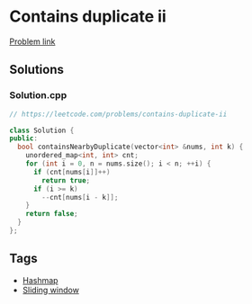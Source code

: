 # Contains duplicate ii

[Problem link](https://leetcode.com/problems/contains-duplicate-ii)

## Solutions


### Solution.cpp
```cpp
// https://leetcode.com/problems/contains-duplicate-ii

class Solution {
public:
  bool containsNearbyDuplicate(vector<int> &nums, int k) {
    unordered_map<int, int> cnt;
    for (int i = 0, n = nums.size(); i < n; ++i) {
      if (cnt[nums[i]]++)
        return true;
      if (i >= k)
        --cnt[nums[i - k]];
    }
    return false;
  }
};
```
## Tags

* [Hashmap](/README.md#Hashmap)
* [Sliding window](/README.md#Sliding_window)
